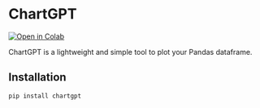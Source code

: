 # ChartGPT

[![Open in Colab](https://camo.githubusercontent.com/84f0493939e0c4de4e6dbe113251b4bfb5353e57134ffd9fcab6b8714514d4d1/68747470733a2f2f636f6c61622e72657365617263682e676f6f676c652e636f6d2f6173736574732f636f6c61622d62616467652e737667)](https://colab.research.google.com/drive/1RokFYWHiW0aZOYpOTXbf3HJIzEslbZ6i?usp=sharing)

ChartGPT is a lightweight and simple tool to plot your Pandas dataframe.

## Installation

```python
pip install chartgpt
```
